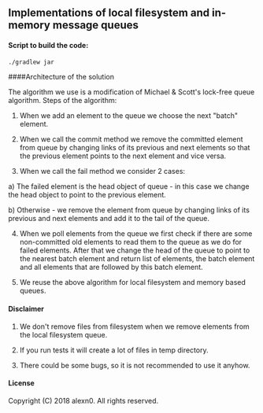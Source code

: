 ## Implementations of local filesystem and in-memory message queues

#### Script to build the code:

```sh
./gradlew jar
```

####Architecture of the solution

The algorithm we use is a modification of Michael & Scott's lock-free queue algorithm.
Steps of the algorithm:

1) When we add an element to the queue we choose the next "batch" element.

2) When we call the commit method we remove the committed element from queue by changing links of its previous and next elements so that the previous element points to the next element and vice versa.

3) When we call the fail method we consider 2 cases:

  a) The failed element is the head object of queue - in this case we change the head object to point to the previous element.

  b) Otherwise - we remove the element from queue by changing links of its previous and next elements and add it to the tail of the queue.

4) When we poll elements from the queue we first check if there are some non-committed old elements to read them to the queue as we do for failed elements. After that we change the head of the queue to point to the nearest batch element and return list of elements, the batch element and all elements that are followed by this batch element.

5) We reuse the above algorithm for local filesystem and memory based queues.

#### Disclaimer

1) We don't remove files from filesystem when we remove elements from the local filesystem queue.

2) If you run tests it will create a lot of files in temp directory.

3) There could be some bugs, so it is not recommended to use it anyhow.

#### License

Copyright (C) 2018 alexn0. All rights reserved.
